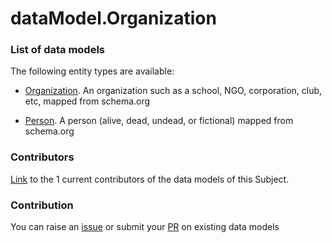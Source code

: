 # dataModel.Organization

### List of data models

The following entity types are available:
- [Organization](https://github.com/smart-data-models/dataModel.Organization/blob/master/Organization/README.md). An organization such as a school, NGO, corporation, club, etc, mapped from schema.org

- [Person](https://github.com/smart-data-models/dataModel.Organization/blob/master/Person/README.md). A person (alive, dead, undead, or fictional) mapped from schema.org



### Contributors
[Link](https://github.com/smart-data-models/dataModel.Organization/blob/master/CONTRIBUTORS.yaml) to the 1 current contributors of the data models of this Subject.


### Contribution
You can raise an [issue](https://github.com/smart-data-models/dataModel.Organization/issues) or submit your [PR](https://github.com/smart-data-models/dataModel.Organization/pulls) on existing data models
